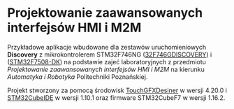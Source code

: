 # Projektowanie zaawansowanych interfejsów HMI i M2M

Przykładowe aplikacje wbudowane dla zestawów uruchomieniowych **Discovery** z mikrokontrolerem STM32F746NG ([32F746GDISCOVERY](https://www.st.com/en/evaluation-tools/32f746gdiscovery.html)) i ([STM32F7508-DK](https://www.st.com/en/evaluation-tools/stm32f7508-dk.html)) na podstawie zajeć laboratoryjnych z przedmiotu *Projektowanie zaawansowanych interfejsów HMI i M2M* na kierunku *Automatyka i Robotyka* Politechniki Poznańskiej.

Projekt stworzony za pomocą środowisk [TouchGFXDesiner](https://www.st.com/en/development-tools/touchgfxdesigner.html) w wersji 4.20.0 i  [STM32CubeIDE](https://www.st.com/en/development-tools/stm32cubeide.html) w wersji 1.10.1 oraz firmware STM32CubeF7 w wersji 1.16.2.
